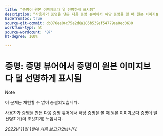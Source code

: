 ```yaml
---
title: “증명이 원본 이미지보다 덜 선명하게 표시됨”
description: “사용자가 증명을 만든 다음 증명 뷰어에서 해당 증명을 볼 때 원본 이미지보다 증명이 덜 선명하게(더 흐릿하게) 보입니다.”
hidefromtoc: true
source-git-commit: db076ee06c75e2d8a185b539ef54779aa0ec0630
workflow-type: ht
source-wordcount: '87'
ht-degree: 100%

---
```



# 증명: 증명 뷰어에서 증명이 원본 이미지보다 덜 선명하게 표시됨

<!--This is on both the WF and WFP TOCs-->

>[!NOTE]
>
>이 문제는 재현할 수 없어 종결되었습니다.

사용자가 증명을 만든 다음 증명 뷰어에서 해당 증명을 볼 때 원본 이미지보다 증명이 덜 선명하게(더 흐릿하게) 보입니다.

_2022년 11월 1일에 처음 보고되었습니다._

